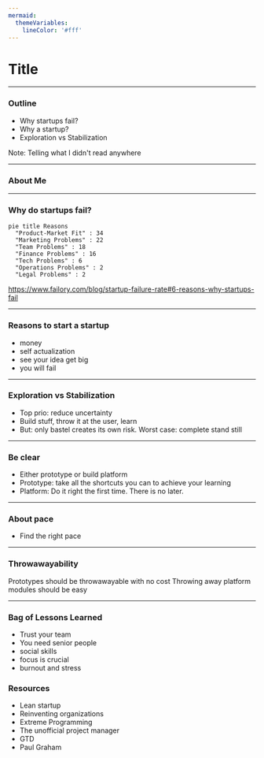 ```yaml
---
mermaid:
  themeVariables:
    lineColor: '#fff'
---
```


# Title

---

### Outline

* Why startups fail?
* Why a startup?
* Exploration vs Stabilization

Note:
Telling what I didn't read anywhere

---

### About Me

---

### Why do startups fail?

```mermaid
pie title Reasons
  "Product-Market Fit" : 34
  "Marketing Problems" : 22
  "Team Problems" : 18
  "Finance Problems" : 16
  "Tech Problems" : 6
  "Operations Problems" : 2
  "Legal Problems" : 2
```

https://www.failory.com/blog/startup-failure-rate#6-reasons-why-startups-fail

---

### Reasons to start a startup

* money
* self actualization
* see your idea get big
* you will fail

---

### Exploration vs Stabilization

* Top prio: reduce uncertainty
* Build stuff, throw it at the user, learn
* But: only bastel creates its own risk. Worst case: complete stand still

----

### Be clear

* Either prototype or build platform
* Prototype: take all the shortcuts you can to achieve your learning
* Platform: Do it right the first time. There is no later.

----

### About pace

* Find the right pace

----

### Throwawayability

Prototypes should be throwawayable with no cost
Throwing away platform modules should be easy

---

### Bag of Lessons Learned

* Trust your team
* You need senior people
* social skills
* focus is crucial
* burnout and stress


### Resources

* Lean startup
* Reinventing organizations
* Extreme Programming
* The unofficial project manager
* GTD
* Paul Graham
